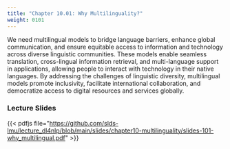 ```yaml
---
title: "Chapter 10.01: Why Multilinguality?" 
weight: 0101
---
```


We need multilingual models to bridge language barriers, enhance global communication, and ensure equitable access to information and technology across diverse linguistic communities. These models enable seamless translation, cross-lingual information retrieval, and multi-language support in applications, allowing people to interact with technology in their native languages. By addressing the challenges of linguistic diversity, multilingual models promote inclusivity, facilitate international collaboration, and democratize access to digital resources and services globally.

<!--more-->

### Lecture Slides 

{{< pdfjs file="https://github.com/slds-lmu/lecture_dl4nlp/blob/main/slides/chapter10-multilinguality/slides-101-why_multilingual.pdf" >}}
